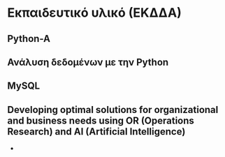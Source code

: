 # Εκπαιδευτικό υλικό (ΕΚΔΔΑ)


## Python-A


## Ανάλυση δεδομένων με την Python


## MySQL


## Developing optimal solutions for organizational and business needs using OR (Operations Research) and AI (Artificial Intelligence)

- 